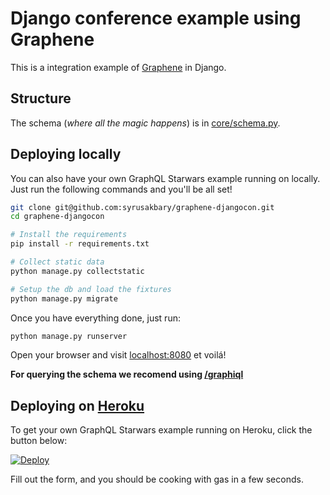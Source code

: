 # Django conference example using Graphene 

This is a integration example of [Graphene](http://graphene-python.org) in Django.

## Structure


The schema (*where all the magic happens*) is in [core/schema.py](./core/schema.py).


## Deploying locally

You can also have your own GraphQL Starwars example running on locally.
Just run the following commands and you'll be all set!

```bash
git clone git@github.com:syrusakbary/graphene-djangocon.git
cd graphene-djangocon

# Install the requirements
pip install -r requirements.txt

# Collect static data
python manage.py collectstatic

# Setup the db and load the fixtures
python manage.py migrate
```

Once you have everything done, just run:

```bash
python manage.py runserver
```

Open your browser and visit [localhost:8080](http://localhost:8080/) et voilá!

**For querying the schema we recomend using [/graphiql](http://localhost:8080/graphiql)**


## Deploying on [Heroku](http://heroku.com)

To get your own GraphQL Starwars example running on Heroku, click the button below:

[![Deploy](https://www.herokucdn.com/deploy/button.svg)](https://heroku.com/deploy)

Fill out the form, and you should be cooking with gas in a few seconds.
